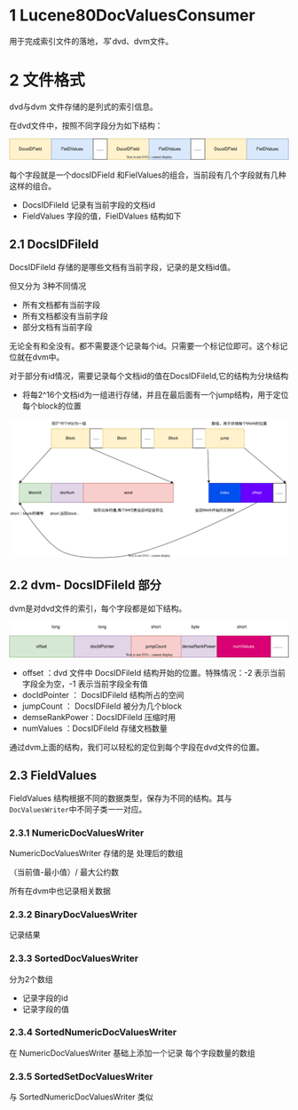 # 1 Lucene80DocValuesConsumer

用于完成索引文件的落地，*写* dvd、dvm文件。



# 2  文件格式

dvd与dvm 文件存储的是列式的索引信息。

在dvd文件中，按照不同字段分为如下结构：

![dvd.drawio](dvd.drawio.svg)

每个字段就是一个docsIDField 和FielValues的组合，当前段有几个字段就有几种这样的组合。

- DocsIDFileId  记录有当前字段的文档id
- FieldValues  字段的值，FielDValues   结构如下



## 2.1 DocsIDFileId  

DocsIDFileId   存储的是哪些文档有当前字段，记录的是文档id值。

但又分为 3种不同情况

- 所有文档都有当前字段
- 所有文档都没有当前字段
- 部分文档有当前字段

无论全有和全没有。都不需要逐个记录每个id。只需要一个标记位即可。这个标记位就在dvm中。



对于部分有id情况，需要记录每个文档id的值在DocsIDFileId,它的结构为分块结构

- 将每2^16个文档id为一组进行存储，并且在最后面有一个jump结构，用于定位每个block的位置





![dvd-docId](dvd-docId.svg)





## 2.2 dvm- DocsIDFileId  部分

dvm是对dvd文件的索引，每个字段都是如下结构。



![dvm](dvm.svg)



- offset ：dvd 文件中 DocsIDFileId   结构开始的位置。特殊情况：-2 表示当前字段全为空，-1 表示当前字段全有值
- docIdPointer ： DocsIDFileId    结构所占的空间
- jumpCount ： DocsIDFileId   被分为几个block
- demseRankPower：DocsIDFileId    压缩时用
- numValues ：DocsIDFileId 存储文档数量



通过dvm上面的结构，我们可以轻松的定位到每个字段在dvd文件的位置。







## 2.3 FieldValues  

FieldValues   结构根据不同的数据类型，保存为不同的结构。其与 `DocValuesWriter`中不同子类一一对应。





### 2.3.1  NumericDocValuesWriter

NumericDocValuesWriter  存储的是 处理后的数组

（当前值-最小值）/ 最大公约数

所有在dvm中也记录相关数据



### 2.3.2 BinaryDocValuesWriter

记录结果



### 2.3.3 SortedDocValuesWriter

分为2个数组

- 记录字段的id
- 记录字段的值



### 2.3.4 SortedNumericDocValuesWriter

在 NumericDocValuesWriter 基础上添加一个记录 每个字段数量的数组





### 2.3.5 SortedSetDocValuesWriter



与 SortedNumericDocValuesWriter 类似